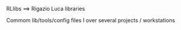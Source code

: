 RLlibs ==> Rigazio Luca libraries

Commom lib/tools/config files I over several projects / workstations
